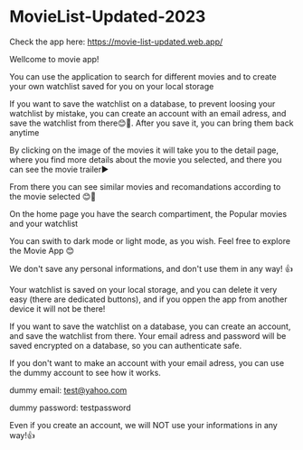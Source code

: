 # MovieList-Updated-2023

Check the app here:
https://movie-list-updated.web.app/

 Wellcome to movie app!
 
 You can use the application to search for different movies and to
 create your own watchlist saved for you on your local storage

 If you want to save the watchlist on a database, to prevent loosing
 your watchlist by mistake, you can create an account with an email
 adress, and save the watchlist from there😊💾. After you save it, you
 can bring them back anytime

 By clicking on the image of the movies it will take you to the detail
 page, where you find more details about the movie you selected, and
 there you can see the movie trailer▶️

  From there you can see similar movies and recomandations according to
  the movie selected 😊🎥

  On the home page you have the search compartiment, the Popular movies
  and your watchlist

  You can swith to dark mode or light mode, as you wish.
  Feel free to explore the Movie App 😊

  We don't save any personal informations, and don't use them in any
  way! 👍

 Your watchlist is saved on your local storage, and you can delete it
 very easy (there are dedicated buttons), and if you oppen the app from
 another device it will not be there!

 If you want to save the watchlist on a database, you can create an
 account, and save the watchlist from there. Your email adress and
 password will be saved encrypted on a database, so you can
 authenticate safe.
 
 If you don't want to make an account with your email adress, you can
 use the dummy account to see how it works.

  dummy email: test@yahoo.com
  
  dummy password: testpassword
  
  Even if you create an account, we will NOT use your informations in
  any way!👍
